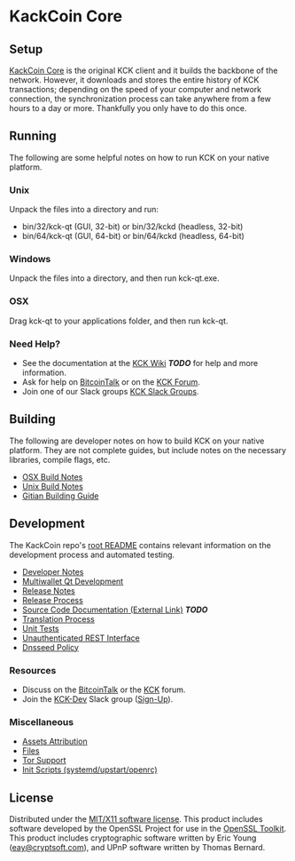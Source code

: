 KackCoin Core
=====================

Setup
---------------------
[KackCoin Core](http://stefanpabst.me/wallet) is the original KCK client and it builds the backbone of the network. However, it downloads and stores the entire history of KCK transactions; depending on the speed of your computer and network connection, the synchronization process can take anywhere from a few hours to a day or more. Thankfully you only have to do this once.

Running
---------------------
The following are some helpful notes on how to run KCK on your native platform.

### Unix

Unpack the files into a directory and run:

- bin/32/kck-qt (GUI, 32-bit) or bin/32/kckd (headless, 32-bit)
- bin/64/kck-qt (GUI, 64-bit) or bin/64/kckd (headless, 64-bit)

### Windows

Unpack the files into a directory, and then run kck-qt.exe.

### OSX

Drag kck-qt to your applications folder, and then run kck-qt.

### Need Help?

* See the documentation at the [KCK Wiki](https://en.bitcoin.it/wiki/Main_Page) ***TODO***
for help and more information.
* Ask for help on [BitcoinTalk](https://bitcointalk.org/index.php?topic=1262920.0) or on the [KCK Forum](http://forum.stefanpabst.me/).
* Join one of our Slack groups [KCK Slack Groups](https://stefanpabst.me/slack-logins/).

Building
---------------------
The following are developer notes on how to build KCK on your native platform. They are not complete guides, but include notes on the necessary libraries, compile flags, etc.

- [OSX Build Notes](build-osx.md)
- [Unix Build Notes](build-unix.md)
- [Gitian Building Guide](gitian-building.md)

Development
---------------------
The KackCoin repo's [root README](https://github.com/stefanpabstme/KackCoin/blob/master/README.md) contains relevant information on the development process and automated testing.

- [Developer Notes](developer-notes.md)
- [Multiwallet Qt Development](multiwallet-qt.md)
- [Release Notes](release-notes.md)
- [Release Process](release-process.md)
- [Source Code Documentation (External Link)](https://dev.visucore.com/bitcoin/doxygen/) ***TODO***
- [Translation Process](translation_process.md)
- [Unit Tests](unit-tests.md)
- [Unauthenticated REST Interface](REST-interface.md)
- [Dnsseed Policy](dnsseed-policy.md)

### Resources

* Discuss on the [BitcoinTalk](https://bitcointalk.org/index.php?topic=1262920.0) or the [KCK](http://forum.stefanpabst.me/) forum.
* Join the [KCK-Dev](https://kck-dev.slack.com/) Slack group ([Sign-Up](https://kck-dev.herokuapp.com/)).

### Miscellaneous
- [Assets Attribution](assets-attribution.md)
- [Files](files.md)
- [Tor Support](tor.md)
- [Init Scripts (systemd/upstart/openrc)](init.md)

License
---------------------
Distributed under the [MIT/X11 software license](http://www.opensource.org/licenses/mit-license.php).
This product includes software developed by the OpenSSL Project for use in the [OpenSSL Toolkit](https://www.openssl.org/). This product includes
cryptographic software written by Eric Young ([eay@cryptsoft.com](mailto:eay@cryptsoft.com)), and UPnP software written by Thomas Bernard.
